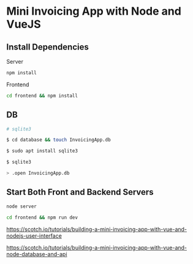 # Mini Invoicing App with Node and VueJS

## Install Dependencies

Server
```bash
npm install
```

Frontend
```bash
cd frontend && npm install
```

## DB

```sh
# sqlite3

$ cd database && touch InvoicingApp.db

$ sudo apt install sqlite3

$ sqlite3

> .open InvoicingApp.db

```

## Start Both Front and Backend Servers
```bash
node server
```

```bash
cd frontend && npm run dev
```


https://scotch.io/tutorials/building-a-mini-invoicing-app-with-vue-and-nodejs-user-interface


https://scotch.io/tutorials/building-a-mini-invoicing-app-with-vue-and-node-database-and-api


